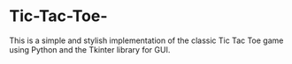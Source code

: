 # Tic-Tac-Toe-
This is a simple and stylish implementation of the classic Tic Tac Toe game using Python and the Tkinter library for GUI.
